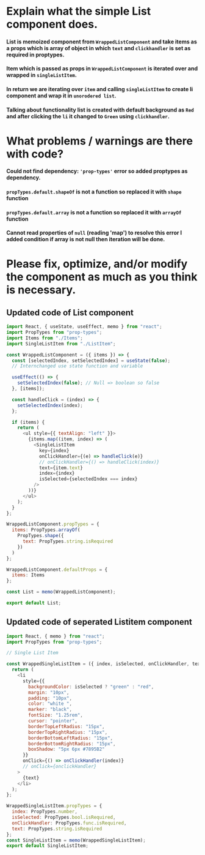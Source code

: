 # Explain what the simple List component does.

####  List is memoized component from `WrappedListComponent` and take items as a props which is array of object in which `text` and `clickhandler` is set as required in proptypes.
#### Item which is passed as props in `WrappedListComponent` is iterated over and wrapped in `singleListItem`.
#### In return we are iterating over `item` and calling `singleListItem` to create li component and wrap it in `unorodered list`.
#### Talking about functionality list is created with default background as `Red` and after clicking the `li` it changed to `Green` using `clickhandler`.

# What problems / warnings are there with code? 

#### Could not find dependency: `'prop-types'` error  so added proptypes as dependency.
#### `propTypes.default.shapeOf` is not a function so replaced it with `shape` function
#### `propTypes.default.array` is not a function so replaced it with `arrayOf` function
#### Cannot read properties of `null` (reading 'map') to resolve this error I added condition if array is not null then iteration will be done.
####
####
####


# Please fix, optimize, and/or modify the component as much as you think is necessary.

####
####
####
####
####

## Updated code of List component
```js
import React, { useState, useEffect, memo } from "react";
import PropTypes from "prop-types";
import Items from "./Items";
import SingleListItem from "./ListItem";

const WrappedListComponent = ({ items }) => {
  const [selectedIndex, setSelectedIndex] = useState(false);
  // Internchanged use state function and variable

  useEffect(() => {
    setSelectedIndex(false); // Null => boolean so false
  }, [items]);

  const handleClick = (index) => {
    setSelectedIndex(index);
  };

  if (items) {
    return (
      <ul style={{ textAlign: "left" }}>
        {items.map((item, index) => (
          <SingleListItem
            key={index}
            onClickHandler={(e) => handleClick(e)}
            // onClickHandler={() => handleClick(index)}
            text={item.text}
            index={index}
            isSelected={selectedIndex === index}
          />
        ))}
      </ul>
    );
  }
};

WrappedListComponent.propTypes = {
  items: PropTypes.arrayOf(
    PropTypes.shape({
      text: PropTypes.string.isRequired
    })
  )
};

WrappedListComponent.defaultProps = {
  items: Items
};

const List = memo(WrappedListComponent);

export default List;

```
## Updated code of seperated Listitem component 
```js
import React, { memo } from "react";
import PropTypes from "prop-types";

// Single List Item

const WrappedSingleListItem = ({ index, isSelected, onClickHandler, text }) => {
  return (
    <li
      style={{
        backgroundColor: isSelected ? "green" : "red",
        margin: "10px",
        padding: "10px",
        color: "white ",
        marker: "black",
        fontSize: "1.25rem",
        cursor: "pointer",
        borderTopLeftRadius: "15px",
        borderTopRightRadius: "15px",
        borderBottomLeftRadius: "15px",
        borderBottomRightRadius: "15px",
        boxShadow: "5px 6px #7895B2"
      }}
      onClick={() => onClickHandler(index)}
      // onClick={onclickHandler}
    >
      {text}
    </li>
  );
};

WrappedSingleListItem.propTypes = {
  index: PropTypes.number,
  isSelected: PropTypes.bool.isRequired,
  onClickHandler: PropTypes.func.isRequired,
  text: PropTypes.string.isRequired
};
const SingleListItem = memo(WrappedSingleListItem);
export default SingleListItem;

```

